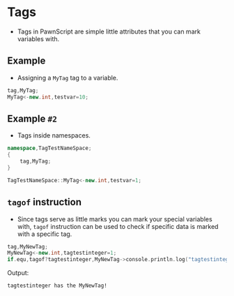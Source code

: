 # Tags

- Tags in PawnScript are simple little attributes that you can mark variables with.

## Example

- Assigning a `MyTag` tag to a variable.

```cpp
tag,MyTag;
MyTag<-new.int,testvar=10;
```

## Example `#2`

- Tags inside namespaces.

```cpp
namespace,TagTestNameSpace;
{
	tag,MyTag;
}

TagTestNameSpace::MyTag<-new.int,testvar=1;
```

## `tagof` instruction

- Since tags serve as little marks you can mark your special variables with, `tagof` instruction can be used to check if specific data is marked with a specific tag.

```cpp
tag,MyNewTag;
MyNewTag<-new.int,tagtestinteger=1;
if.equ,tagof?tagtestinteger,MyNewTag->console.println.log("tagtestinteger has the MyNewTag!");
```

Output:

```
tagtestinteger has the MyNewTag!
```